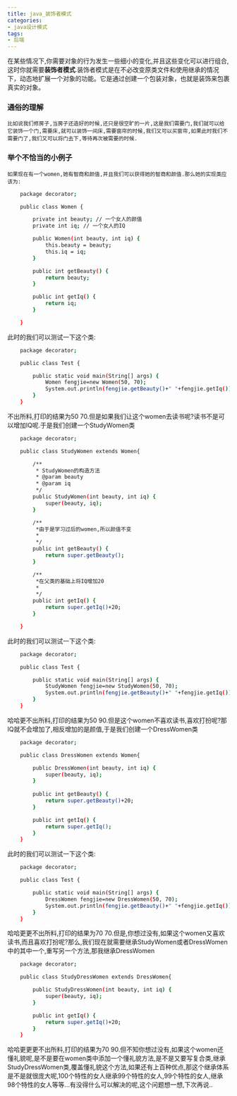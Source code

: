 ```yaml
---
title: java_装饰者模式
categories:
- java设计模式
tags:
- 后端
---
```

在某些情况下,你需要对象的行为发生一些细小的变化,并且这些变化可以进行组合,这时你就需要**装饰者模式**.装饰者模式是在不必改变原类文件和使用继承的情况下，动态地扩展一个对象的功能。它是通过创建一个包装对象，也就是装饰来包裹真实的对象。

### 通俗的理解

	比如说我们修房子,当房子还造好的时候,还只是很空旷的一片,这是我们需要门,我们就可以给它装饰一个门,需要床,就可以装饰一间床,需要窗帘的时候,我们又可以买窗帘,如果此时我们不需要门了,我们又可以将门去下,等待再次被需要的时候.

###  举个不恰当的小例子
	如果现在有一个women,她有智商和颜值,并且我们可以获得她的智商和颜值.那么她的实现类应该为:
``` bash
	package decorator;

	public class Women {

		private int beauty; // 一个女人的颜值
		private int iq; // 一个女人的IQ

		public Women(int beauty, int iq) {
			this.beauty = beauty;
			this.iq = iq;
		}

		public int getBeauty() {
			return beauty;
		}

		public int getIq() {
			return iq;
		}

	}
```	

此时的我们可以测试一下这个类:


``` bash
	package decorator;

	public class Test {

		public static void main(String[] args) {
			Women fengjie=new Women(50, 70);
			System.out.println(fengjie.getBeauty()+" "+fengjie.getIq());
		}
	}
```

不出所料,打印的结果为50 70.但是如果我们让这个women去读书呢?读书不是可以增加IQ呢.于是我们创建一个StudyWomen类

``` bash
	package decorator;

	public class StudyWomen extends Women{

		/**
		 * StudyWomen的构造方法
		 * @param beauty
		 * @param iq
		 */
		public StudyWomen(int beauty, int iq) {
			super(beauty, iq);
		}

		/**
		 *由于是学习过后的women,所以颜值不变
		 * 
		 */
		public int getBeauty() {
			return super.getBeauty();
		}

		/**
		 *在父类的基础上将IQ增加20
		 * 
		 */
		public int getIq() {
			return super.getIq()+20;
		}

	}
```

此时的我们可以测试一下这个类:

``` bash
	package decorator;

	public class Test {

		public static void main(String[] args) {
			StudyWomen fengjie=new StudyWomen(50, 70);
			System.out.println(fengjie.getBeauty()+" "+fengjie.getIq());
		}
	}
```

哈哈更不出所料,打印的结果为50 90.但是这个women不喜欢读书,喜欢打扮呢?那IQ就不会增加了,相反增加的是颜值,于是我们创建一个DressWomen类

``` bash
	package decorator;

	public class DressWomen extends Women{

		public DressWomen(int beauty, int iq) {
			super(beauty, iq);
		}
		
		public int getBeauty() {
			return super.getBeauty()+20;
		}

		public int getIq() {
			return super.getIq();
		}
	}

```

此时的我们可以测试一下这个类:

``` bash
	package decorator;

	public class Test {

		public static void main(String[] args) {
			DressWomen fengjie=new DressWomen(50, 70);
			System.out.println(fengjie.getBeauty()+" "+fengjie.getIq());
		}
	}
```

哈哈更更不出所料,打印的结果为70 70.但是,你想过没有,如果这个women又喜欢读书,而且喜欢打扮呢?那么,我们现在就需要继承StudyWomen或者DressWomen中的其中一个,重写另一个方法,那我继承DressWomen

``` bash
	package decorator;

	public class StudyDressWomen extends DressWomen{

		public StudyDressWomen(int beauty, int iq) {
			super(beauty, iq);
		}

		public int getIq() {
			return super.getIq()+20;
		}
	}

```

哈哈更更更不出所料,打印的结果为70 90.但不知你想过没有,如果这个women还懂礼貌呢,是不是要在women类中添加一个懂礼貌方法,是不是又要写复合类,继承StudyDressWomen类,覆盖懂礼貌这个方法,如果还有上百种优点,那这个继承体系是不是就很庞大呢,100个特性的女人继承99个特性的女人,99个特性的女人,继承98个特性的女人等等...有没得什么可以解决的呢,这个问题想一想,下次再说..